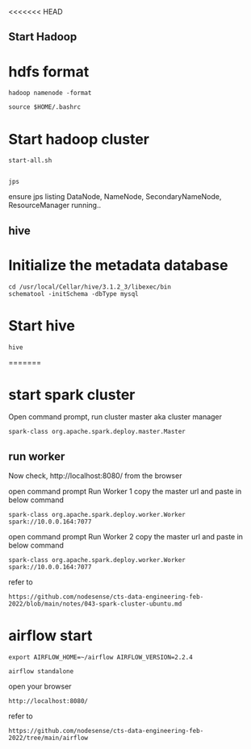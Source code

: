 <<<<<<< HEAD
## Start Hadoop

# hdfs format

```
hadoop namenode -format

```
```
source $HOME/.bashrc

```

# Start hadoop cluster

```
start-all.sh

```

```

jps 

```

ensure jps listing DataNode, NameNode, SecondaryNameNode, ResourceManager running..




## hive

# Initialize the metadata database

```
cd /usr/local/Cellar/hive/3.1.2_3/libexec/bin
schematool -initSchema -dbType mysql

```

# Start hive 

```
hive

```


=======

# start spark cluster 

Open command prompt, run cluster master aka cluster manager

```
spark-class org.apache.spark.deploy.master.Master
```
## run worker

Now check, http://localhost:8080/ from the browser

open command prompt Run Worker 1 copy the master url and paste in below command

```
spark-class org.apache.spark.deploy.worker.Worker spark://10.0.0.164:7077
```
open command prompt Run Worker 2 copy the master url and paste in below command

```
spark-class org.apache.spark.deploy.worker.Worker spark://10.0.0.164:7077
```
refer to 
```
https://github.com/nodesense/cts-data-engineering-feb-2022/blob/main/notes/043-spark-cluster-ubuntu.md
```


# airflow  start


```
export AIRFLOW_HOME=~/airflow AIRFLOW_VERSION=2.2.4
```

```
airflow standalone
```

open your browser 

```
http://localhost:8080/
````

refer to 

```
https://github.com/nodesense/cts-data-engineering-feb-2022/tree/main/airflow
```


